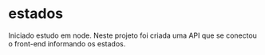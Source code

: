 # estados

Iniciado estudo em node. Neste projeto foi criada uma API que se conectou o front-end informando os estados. 
